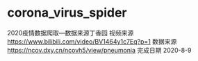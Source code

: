 # corona_virus_spider
2020疫情数据爬取—数据来源丁香园
视频来源  https://www.bilibili.com/video/BV1464y1c7Eq?p=1
数据来源  https://ncov.dxy.cn/ncovh5/view/pneumonia
完成日期 2020-8-9
